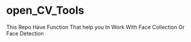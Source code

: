 # open_CV_Tools
This Repo Have Function That help you In Work With Face Collection Or Face Detection
